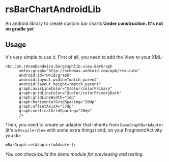 # rsBarChartAndroidLib
An android library to create custom bar charts
**Under construction. It's not on gradle yet**

## Usage
It's very simple to use it. First of all, you need to add the View to your XML:

```
<br.com.renanbandeira.bargraphlib.view.BarGraph
      xmlns:graph="http://schemas.android.com/apk/res-auto"
      android:id="@+id/graph"
      android:layout_width="match_parent"
      android:layout_height="match_parent"
      graph:axisLineColor="@color/colorPrimary"
      graph:gridLineColor="@color/colorPrimaryDark"
      graph:gridLineWidth="1dp"
      graph:horizontalGridSpacing="20dp"
      graph:offsetAxisX="57dp"
      graph:verticalGridSpacing="20dp"
      />
```

Then, you need to create an adapter that inherits from `BaseGraphBarAdapter` (it's a `RecyclerView` with some extra things) and, on your Fragment/Activity you do:
```
mBarGraph.setAdapter(mAdapter);
```

*You can check/build the demo module for previewing and testing.*
